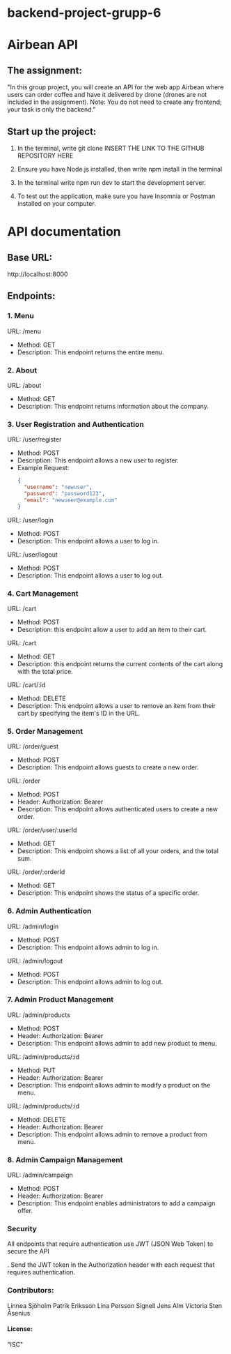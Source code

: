 # backend-project-grupp-6

# Airbean API


## The assignment:

"In this group project, you will create an API for the web app Airbean where users can order coffee and have it delivered by drone (drones are not included in the assignment). Note: You do not need to create any frontend; your task is only the backend."

## Start up the project:

1. In the terminal, write git clone INSERT THE LINK TO THE GITHUB REPOSITORY HERE

2. Ensure you have Node.js installed, then write npm install in the terminal

3. In the terminal write npm run dev to start the development server.

4. To test out the application, make sure you have Insomnia or Postman installed on your computer.

# API documentation

## Base URL:
http://localhost:8000

## Endpoints:

### 1. Menu
URL: /menu
- Method: GET
- Description: This endpoint returns the entire menu.


### 2. About
URL: /about
- Method: GET
- Description: This endpoint returns information about the company.

### 3. User Registration and Authentication
URL: /user/register
- Method: POST
- Description: This endpoint allows a new user to register.
- Example Request:
  ```json
  {
    "username": "newuser",
    "password": "password123",
    "email": "newuser@example.com"
  }

URL: /user/login
- Method: POST
- Description: This endpoint allows a user to log in.

URL: /user/logout
- Method: POST
- Description: This endpoint allows a user to log out.

### 4. Cart Management
URL: /cart
- Method: POST
- Description: this endpoint allow a user to add an item to their cart.

URL: /cart
- Method: GET
- Description: this endpoint returns the current contents of the cart along with the total price.

URL: /cart/:id
- Method: DELETE
- Description: This endpoint allows a user to remove an item from their cart by specifying the item's ID in the URL.

### 5. Order Management
URL: /order/guest
- Method: POST
- Description: This endpoint allows guests to create a new order.

URL: /order
- Method: POST
- Header: Authorization: Bearer <token>
- Description: This endpoint allows authenticated users to create a new order.

URL: /order/user/:userId
- Method: GET
- Description: This endpoint shows a list of all your orders, and the total sum.

URL: /order/:orderId
- Method: GET
- Description: This endpoint shows the status of a specific order.

### 6. Admin Authentication
URL: /admin/login
- Method: POST
- Description: This endpoint allows admin to log in.

URL: /admin/logout
- Method: POST
- Description: This endpoint allows admin to log out.

### 7. Admin Product Management
URL: /admin/products
- Method: POST
- Header: Authorization: Bearer <token>
- Description: This endpoint allows admin to add new product to menu.

URL: /admin/products/:id
- Method: PUT
- Header: Authorization: Bearer <token>
- Description: This endpoint allows admin to modify a product on the menu.

URL: /admin/products/:id
- Method: DELETE
- Header: Authorization: Bearer <token>
- Description: This endpoint allows admin to remove a product from menu.

### 8. Admin Campaign Management
URL: /admin/campaign
- Method: POST
- Header: Authorization: Bearer <token>
- Description: This endpoint enables administrators to add a campaign offer.



### Security
All endpoints that require authentication use JWT (JSON Web Token) to secure the API

. Send the JWT token in the Authorization header with each request that requires authentication.


### Contributors:
Linnea Sjöholm
Patrik Eriksson
Lina Persson Signell
Jens Alm
Victoria Sten Åsenius


#### License:
"ISC"
